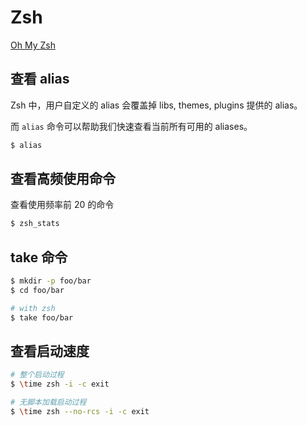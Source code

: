 # Zsh

[Oh My Zsh](https://github.com/robbyrussell/oh-my-zsh)

## 查看 alias

Zsh 中，用户自定义的 alias 会覆盖掉 libs, themes, plugins 提供的 alias。

而 `alias` 命令可以帮助我们快速查看当前所有可用的 aliases。

```bash
$ alias
```

## 查看高频使用命令

查看使用频率前 20 的命令

```bash
$ zsh_stats
```

## take 命令

```bash
$ mkdir -p foo/bar
$ cd foo/bar

# with zsh
$ take foo/bar
```

## 查看启动速度

```bash
# 整个启动过程
$ \time zsh -i -c exit

# 无脚本加载启动过程
$ \time zsh --no-rcs -i -c exit
```
